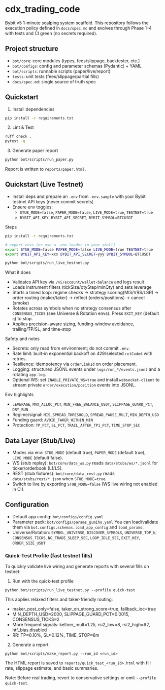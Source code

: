 # cdx_trading_code

Bybit v5 1-minute scalping system scaffold. This repository follows the execution policy defined in `docs/spec.md` and evolves through Phase 1–4 with tests and CI green (no secrets required).

## Project structure
- `bot/core`: core modules (types, fees/slippage, backtester, etc.)
- `bot/configs`: config and parameter schemas (Pydantic) + YAML
- `bot/scripts`: runnable scripts (paper/live/report)
- `tests`: unit tests (fees/slippage/partial fills)
- `docs/spec.md`: single source of truth spec

## Quickstart
1) Install dependencies
```bash
pip install -r requirements.txt
```

2) Lint & Test
```bash
ruff check .
pytest -q
```

3) Generate paper report
```bash
python bot/scripts/run_paper.py
```
Report is written to `reports/paper.html`.

## Quickstart (Live Testnet)
- Install deps and prepare an `.env` from `.env.sample` with your Bybit testnet API keys (never commit secrets).
- Ensure env toggles:
  - `STUB_MODE=false`, `PAPER_MODE=false`, `LIVE_MODE=true`, `TESTNET=true`
  - `BYBIT_API_KEY`, `BYBIT_API_SECRET`, `BYBIT_SYMBOL=BTCUSDT`

Steps
```bash
pip install -r requirements.txt

# export envs (or use a .env loader in your shell)
export STUB_MODE=false PAPER_MODE=false LIVE_MODE=true TESTNET=true
export BYBIT_API_KEY=xxx BYBIT_API_SECRET=yyy BYBIT_SYMBOL=BTCUSDT

python bot/scripts/run_live_testnet.py
```

What it does
- Validates API key via `/v5/account/wallet-balance` and logs result
- Loads instrument filters (tickSize/qtyStep/minQty) and sets leverage
- Starts a timed loop: regime checks → strategy scoring(MIS/VRS/LSR) → order routing (maker/taker) → reflect (orders/positions) → cancel (smoke)
- Rotates across symbols when no strategy consensus after `CONSENSUS_TICKS` (see Universe & Rotation envs). Press `EXIT_KEY` (default `q`) to stop.
- Applies precision-aware sizing, funding-window avoidance, trailing/TP/SL, and time-stop

Safety and notes
- Secrets: only read from environment; do not commit `.env`.
- Rate limit: built-in exponential backoff on 429/selected `retCode`s with retries.
- Resilience: idempotency via `orderLinkId` on order placement.
- Logging: structured JSONL events under `logs/run_*/events.jsonl` and a rotating `app.log`.
- Optional WS: set `ENABLE_PRIVATE_WS=true` and install `websocket-client` to stream private `order/execution/position` events into JSONL.

Env highlights
- `LEVERAGE`, `MAX_ALLOC_PCT`, `MIN_FREE_BALANCE_USDT`, `SLIPPAGE_GUARD_PCT`, `DRY_RUN`
- Regime/signal: `MIS_SPREAD_THRESHOLD`, `SPREAD_PAUSE_MULT`, `MIN_DEPTH_USD`
- Funding guard: `AVOID_TAKER_WITHIN_MIN`
- Protection: `TP_PCT`, `SL_PCT`, `TRAIL_AFTER_TP1_PCT`, `TIME_STOP_SEC`

## Data Layer (Stub/Live)
- Modes via env: `STUB_MODE` (default true), `PAPER_MODE` (default true), `LIVE_MODE` (default false).
- WS (stub replay): `bot/core/data_ws.py` reads `data/stubs/ws/*.jsonl` for ticker/orderbook (L1/L5).
- REST (stub fixtures): `bot/core/data_rest.py` reads `data/stubs/rest/*.json` when `STUB_MODE=true`.
- Switch to live by exporting `STUB_MODE=false` (WS live wiring not enabled in CI).

## Configuration
- Default app config: `bot/configs/config.yaml`
- Parameter pack: `bot/configs/params_gumiho.yaml`
You can load/validate them via `bot.configs.schemas.load_app_config` and `load_params`.
- Universe/Rotation: `SYMBOL_UNIVERSE`, `DISCOVER_SYMBOLS`, `UNIVERSE_TOP_N`, `CONSENSUS_TICKS`, `NO_TRADE_SLEEP_SEC`, `LOOP_IDLE_SEC`, `EXIT_KEY`, `ORDER_SIZE_USDT`

### Quick-Test Profile (fast testnet fills)

To quickly validate live wiring and generate reports with several fills on testnet:

1) Run with the quick-test profile

```
python bot/scripts/run_live_testnet.py --profile quick-test
```

This applies relaxed filters and taker-friendly routing:
- maker_post_only=false, taker_on_strong_score=true, fallback_ioc=true
- MIN_DEPTH_USD≈2000, SLIPPAGE_GUARD_PCT≈0.0015, CONSENSUS_TICKS≈2
- More frequent signals: keltner_mult≈1.25, rsi2_low≈8, rsi2_high≈92, htf_bias.disabled
- RR: TP≈0.10%, SL≈0.12%, TIME_STOP≈8m

2) Generate a report

```
python bot/scripts/make_report.py --run_id <run_id>
```

The HTML report is saved to `reports/quick_test_<run_id>.html` with fill rate, slippage estimate, and basic summaries.

Note: Before real trading, revert to conservative settings or omit `--profile quick-test`.
